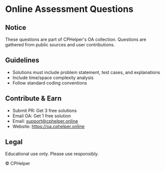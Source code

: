 # Online Assessment Questions

## Notice
These questions are part of CPHelper's OA collection. Questions are gathered from public sources and user contributions.

## Guidelines
- Solutions must include problem statement, test cases, and explanations
- Include time/space complexity analysis
- Follow standard coding conventions

## Contribute & Earn
- Submit PR: Get 3 free solutions
- Email OA: Get 1 free solution
- Email: support@cphelper.online
- Website: https://oa.cphelper.online

## Legal
Educational use only. Please use responsibly.

© CPHelper
